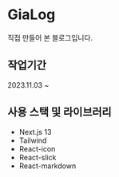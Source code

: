 # GiaLog

직접 만들어 본 블로그입니다.

## 작업기간

2023.11.03 ~

## 사용 스택 및 라이브러리

- Next.js 13
- Tailwind
- React-icon
- React-slick
- React-markdown
